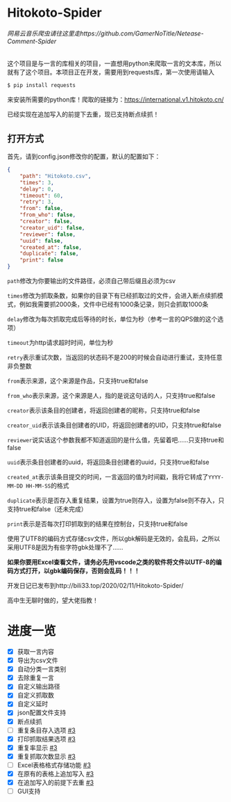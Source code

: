 # Hitokoto-Spider
###### 网易云音乐爬虫请往这里走https://github.com/GamerNoTitle/Netease-Comment-Spider

这个项目是与一言的库相关的项目，一直想用python来爬取一言的文本库，所以就有了这个项目。本项目正在开发，需要用到requests库，第一次使用请输入

```bash
$ pip install requests
```
来安装所需要的python库！爬取的链接为：https://international.v1.hitokoto.cn/

已经实现在追加写入的前提下去重，现已支持断点续抓！

## 打开方式

首先，请到config.json修改你的配置，默认的配置如下：

```json
{
    "path": "Hitokoto.csv",
    "times": 3,
    "delay": 0,
    "timeout": 60,
    "retry": 3,
    "from": false,
    "from_who": false,
    "creator": false,
    "creator_uid": false,
    "reviewer": false,
    "uuid": false,
    "created_at": false,
    "duplicate": false,
    "print": false
}
```

``path``修改为你要输出的文件路径，必须自己带后缀且必须为csv

``times``修改为抓取条数，如果你的目录下有已经抓取过的文件，会进入断点续抓模式，例如我需要抓2000条，文件中已经有1000条记录，则只会抓取1000条

``delay``修改为每次抓取完成后等待的时长，单位为秒（参考一言的QPS做的这个选项）

``timeout``为http请求超时时间，单位为秒

``retry``表示重试次数，当返回的状态码不是200的时候会自动进行重试，支持任意非负整数

``from``表示来源，这个来源是作品，只支持true和false

``from_who``表示来源，这个来源是人，指的是说这句话的人，只支持true和false

``creator``表示该条目的创建者，将返回创建者的昵称，只支持true和false

``creator_uid``表示该条目创建者的UID，将返回创建者的UID，只支持true和false

``reviewer``说实话这个参数我都不知道返回的是什么值，先留着吧……只支持true和false

``uuid``表示条目创建者的uuid，将返回条目创建者的uuid，只支持true和false

``created_at``表示该条目提交的时间，一言返回的值为时间戳，我将它转成了``YYYY-MM-DD HH-MM-SS``的格式

``duplicate``表示是否存入重复结果，设置为true则存入，设置为false则不存入，只支持true和false（还未完成）

``print``表示是否每次打印抓取到的结果在控制台，只支持true和false

使用了UTF8的编码方式存储csv文件，所以gbk解码是无效的，会乱码，之所以采用UTF8是因为有些字符gbk处理不了……

**如果你要用Excel查看文件，请务必先用vscode之类的软件将文件以UTF-8的编码方式打开，以gbk编码保存，否则会乱码！！！**

开发日记已发布到http://bili33.top/2020/02/11/Hitokoto-Spider/

高中生无聊时做的，望大佬指教！

# 进度一览
- [x] 获取一言内容
- [x] 导出为csv文件
- [x] 自动分类一言类别
- [x] 去除重复一言
- [x] 自定义输出路径
- [x] 自定义抓取数
- [x] 自定义延时
- [x] json配置文件支持
- [x] 断点续抓
- [ ] 重复条目存入选项  [#3](https://github.com/GamerNoTitle/Hitokoto-Spider/issues/3)
- [x] 打印抓取结果选项  [#3](https://github.com/GamerNoTitle/Hitokoto-Spider/issues/3)
- [x] 重复率显示        [#3](https://github.com/GamerNoTitle/Hitokoto-Spider/issues/3)
- [x] 重复抓取次数显示  [#3](https://github.com/GamerNoTitle/Hitokoto-Spider/issues/3)
- [ ] Excel表格格式存储功能     [#3](https://github.com/GamerNoTitle/Hitokoto-Spider/issues/3)
- [x] 在原有的表格上追加写入    [#3](https://github.com/GamerNoTitle/Hitokoto-Spider/issues/3)
- [x] 在追加写入的前提下去重    [#3](https://github.com/GamerNoTitle/Hitokoto-Spider/issues/3)
- [ ] GUI支持   